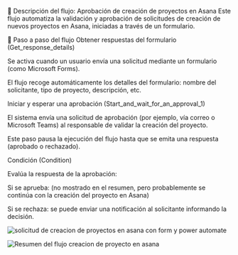 📄 Descripción del flujo: Aprobación de creación de proyectos en Asana
Este flujo automatiza la validación y aprobación de solicitudes de creación de nuevos proyectos en Asana, iniciadas a través de un formulario.

🔁 Paso a paso del flujo
Obtener respuestas del formulario (Get_response_details)

Se activa cuando un usuario envía una solicitud mediante un formulario (como Microsoft Forms).

El flujo recoge automáticamente los detalles del formulario: nombre del solicitante, tipo de proyecto, descripción, etc.

Iniciar y esperar una aprobación (Start_and_wait_for_an_approval_1)

El sistema envía una solicitud de aprobación (por ejemplo, vía correo o Microsoft Teams) al responsable de validar la creación del proyecto.

Este paso pausa la ejecución del flujo hasta que se emita una respuesta (aprobado o rechazado).

Condición (Condition)

Evalúa la respuesta de la aprobación:

Si se aprueba: (no mostrado en el resumen, pero probablemente se continúa con la creación del proyecto en Asana)

Si se rechaza: se puede enviar una notificación al solicitante informando la decisión.

![solicitud de creacion de proyectos en asana con form y power automate](https://github.com/user-attachments/assets/87a38303-949d-4fd6-8989-4632a710ac41)

![Resumen del flujo creacion de proyecto en asana](https://github.com/user-attachments/assets/31c3616d-ffa8-4c08-8024-20ae5554dc9e)


